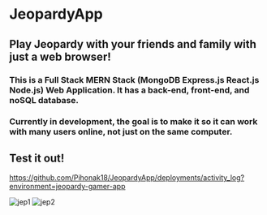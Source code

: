 # JeopardyApp
## Play Jeopardy with your friends and family with just a web browser!
### This is a Full Stack MERN Stack (MongoDB Express.js React.js Node.js) Web Application. It has a back-end, front-end, and noSQL database.
### Currently in development, the goal is to make it so it can work with many users online, not just on the same computer.

## Test it out!
https://github.com/Pihonak18/JeopardyApp/deployments/activity_log?environment=jeopardy-gamer-app

![jep1](https://user-images.githubusercontent.com/64751219/96302195-5b061a80-0fc6-11eb-857a-ca25fe97a8e1.PNG)
![jep2](https://user-images.githubusercontent.com/64751219/96302202-5d687480-0fc6-11eb-8f93-3bc2c1c15d01.PNG)


